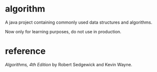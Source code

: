 # algorithm
A java project containing commonly used data structures and algorithms.

Now only for learning purposes, do not use in production.

# reference
*Algorithms, 4th Edition* by Robert Sedgewick and Kevin Wayne.